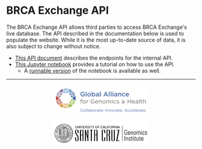 # BRCA Exchange API

The BRCA Exchange API allows third parties to access BRCA Exchange's live database. The API described in the documentation
below is used to populate the website. While it is the most up-to-date source of data, it is also subject to change
without notice.

- [This API document](https://github.com/BRCAChallenge/brca-exchange-api-docs/blob/master/api_overview.md) describes the endpoints for the internal API.
- [This Jupyter notebook](https://github.com/BRCAChallenge/brca-exchange-api-docs/blob/master/internal-api.ipynb) provides a tutorial on how to use the API.
  - A [runnable version](https://mybinder.org/v2/gh/BRCAChallenge/brca-exchange-api-docs/master) of the notebook is available as well.

---

<div style="display:block; text-align: center;">
    <a href="http://genomicsandhealth.org"><img src="ga4gh-logo-more.png" style="width:240px; margin: 10px 20px;"></a>
    <a href="https://genomics.soe.ucsc.edu"><img src="ucsc_logo.png" style="width:260px; margin: 10px 20px;"></a>
</div>
